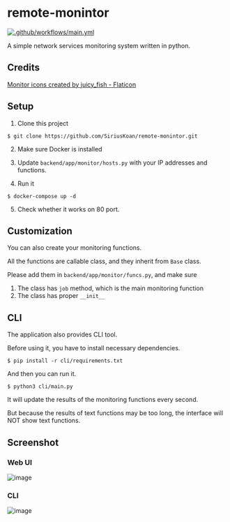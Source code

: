 # remote-monintor
[![.github/workflows/main.yml](https://github.com/SiriusKoan/remote-monitor/actions/workflows/main.yml/badge.svg?branch=main)](https://github.com/SiriusKoan/remote-monitor/actions/workflows/main.yml)

A simple network services monitoring system written in python.

## Credits
<a href="https://www.flaticon.com/free-icons/monitor" title="monitor icons">Monitor icons created by juicy_fish - Flaticon</a>

## Setup
1. Clone this project
```
$ git clone https://github.com/SiriusKoan/remote-monintor.git
```

2. Make sure Docker is installed

3. Update `backend/app/monitor/hosts.py` with your IP addresses and functions.

4. Run it
```
$ docker-compose up -d
```

5. Check whether it works on 80 port.

## Customization
You can also create your monitoring functions.

All the functions are callable class, and they inherit from `Base` class.

Please add them in `backend/app/monitor/funcs.py`, and make sure
1. The class has `job` method, which is the main monitoring function
1. The class has proper `__init__`

## CLI
The application also provides CLI tool.

Before using it, you have to install necessary dependencies.
```
$ pip install -r cli/requirements.txt
```

And then you can run it.
```
$ python3 cli/main.py
```

It will update the results of the monitoring functions every second.

But because the results of text functions may be too long, the interface will NOT show text functions.

## Screenshot
### Web UI
![image](https://user-images.githubusercontent.com/26023540/180340423-064cec57-7bea-45c6-87fd-b79628390969.png)

### CLI
![image](https://user-images.githubusercontent.com/26023540/180774516-dd81fbe3-aa40-4fc2-bb32-fe19dda5dc0e.png)
